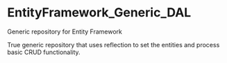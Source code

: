 # EntityFramework_Generic_DAL
Generic repository for Entity Framework


True generic repository that uses reflection to set the entities and process basic CRUD functionality.
